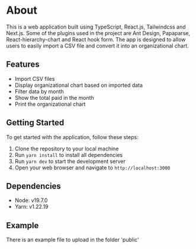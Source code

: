 # About

This is a web application built using TypeScript, React.js, Tailwindcss and Next.js. Some of the plugins used in the project are Ant Design, Papaparse, React-hierarchy-chart and React hook form. The app is designed to allow users to easily import a CSV file and convert it into an organizational chart.

## Features

- Import CSV files
- Display organizational chart based on imported data
- Filter data by month
- Show the total paid in the month
- Print the organizational chart

## Getting Started

To get started with the application, follow these steps:

1. Clone the repository to your local machine
2. Run `yarn install` to install all dependencies
3. Run `yarn dev` to start the development server
4. Open your web browser and navigate to `http://localhost:3000`

## Dependencies

- Node: v19.7.0
- Yarn: v1.22.19

## Example

There is an example file to upload in the folder 'public'
